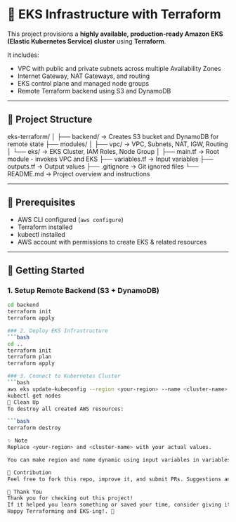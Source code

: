 # 🚀 EKS Infrastructure with Terraform

This project provisions a **highly available, production-ready Amazon EKS (Elastic Kubernetes Service) cluster** using **Terraform**.

It includes:
- VPC with public and private subnets across multiple Availability Zones
- Internet Gateway, NAT Gateways, and routing
- EKS control plane and managed node groups
- Remote Terraform backend using S3 and DynamoDB

---

## 📁 Project Structure

eks-terraform/
│
├── backend/                 → Creates S3 bucket and DynamoDB for remote state
├── modules/
│   ├── vpc/                 → VPC, Subnets, NAT, IGW, Routing
│   └── eks/                 → EKS Cluster, IAM Roles, Node Group
│
├── main.tf                 → Root module - invokes VPC and EKS
├── variables.tf            → Input variables
├── outputs.tf              → Output values
├── .gitignore              → Git ignored files
└── README.md               → Project overview and instructions



---

## 🔧 Prerequisites

- AWS CLI configured (`aws configure`)
- Terraform installed
- kubectl installed
- AWS account with permissions to create EKS & related resources

---

## 🚀 Getting Started

### 1. Setup Remote Backend (S3 + DynamoDB)

```bash
cd backend
terraform init
terraform apply

### 2. Deploy EKS Infrastructure
```bash
cd ..
terraform init
terraform plan
terraform apply

### 3. Connect to Kubernetes Cluster
```bash
aws eks update-kubeconfig --region <your-region> --name <cluster-name>
kubectl get nodes
🧹 Clean Up
To destroy all created AWS resources:

```bash
terraform destroy

✨ Note
Replace <your-region> and <cluster-name> with your actual values.

You can make region and name dynamic using input variables in variables.tf.

🙌 Contribution
Feel free to fork this repo, improve it, and submit PRs. Suggestions and improvements are welcome!

🙏 Thank You
Thank you for checking out this project!
If it helped you learn something or saved your time, consider giving it a ⭐️ on GitHub.
Happy Terraforming and EKS-ing!. 🚀